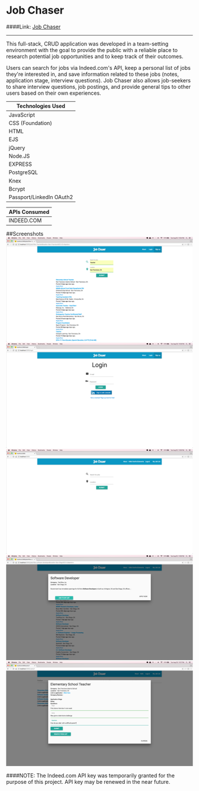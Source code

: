 # Job Chaser
####Link:  [Job Chaser](https://q2project.herokuapp.com/)

***

This full-stack, CRUD application was developed in a team-setting environment with the goal to provide the public with a reliable place to research potential job opportunities and to keep track of their outcomes. 

Users can search for jobs via Indeed.com's API, keep a personal list of jobs they're interested in, and save information related to these jobs (notes, application stage, interview questions). Job Chaser also allows job-seekers to share interview questions, job postings, and provide general tips to other users based on their own experiences.



| Technologies Used    |
| -------------------- |
| JavaScript		  	|
| CSS (Foundation)     |
| HTML                 |
| EJS					|
| jQuery               |
| Node.JS              |
| EXPRESS              |
| PostgreSQL           |
| Knex                 |
| Bcrypt			   |
| Passport/LinkedIn OAuth2 |
 

| APIs Consumed   |
| --------------- |
| INDEED.COM      |

##Screenshots
![alt tag](https://github.com/ono760/Job_Chaser/blob/master/public/images/screenshots/home_no_login.png)
![alt tag](https://github.com/ono760/Job_Chaser/blob/master/public/images/screenshots/log_in_page.png)
![alt tag](https://github.com/ono760/Job_Chaser/blob/master/public/images/screenshots/linked_in_oauth.png)
![alt tag](https://github.com/ono760/Job_Chaser/blob/master/public/images/screenshots/add_to_list.png)
![alt tag](https://github.com/ono760/Job_Chaser/blob/master/public/images/screenshots/notes_screen.png)



####NOTE: 
The Indeed.com API key was temporarily granted for the purpose of this project. API key may be renewed in the near future.
